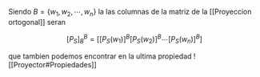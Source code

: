 Siendo $B = \{w_1, w_2, \cdots, w_n \}$ la las columnas de la matriz de la [[Proyeccion ortogonal]] seran

$$ [P_S]_B^B = [[P_S(w_1)]^B [P_S(w_2)]^B \cdots [P_S(w_n)]^B] $$

que tambien podemos encontrar en la ultima propiedad ![[Proyector#Propiedades]]